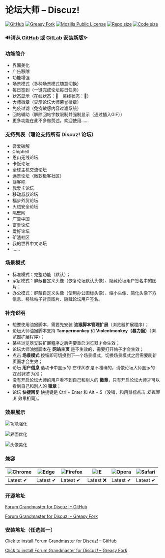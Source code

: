 # 论坛大师 – Discuz!
[![GitHub](https://img.shields.io/badge/论坛大师-GitHub-blue?logo=GitHub)](https://github.com/master-of-forums/master-of-forums)
[![Greasy Fork](https://img.shields.io/badge/论坛大师-Greasy%20Fork-blue?logo=Socket.io)](https://greasyfork.org/scripts/400250)
[![Mozilla Public License](https://img.shields.io/badge/License-MPL-blue?logo=Open%20Source%20Initiative)](https://www.mozilla.org/MPL/2.0/)
[![Repo size](https://img.shields.io/github/repo-size/hishis/forum-grandmaster-for-discuz?logo=Git)](https://github.com/hishis/forum-grandmaster-for-discuz)
[![Code size](https://img.shields.io/github/languages/code-size/hishis/forum-grandmaster-for-discuz?logo=CodeSandbox)](https://github.com/hishis/forum-grandmaster-for-discuz)

### 🔊请从 [GitHub](https://github.com/master-of-forums/master-of-forums#readme) 或 [GitLab](https://gitlab.com/master-of-forums/master-of-forums) 安装新版✨

### 功能简介
* 界面美化
* 广告移除
* 功能增强
* 场景模式（多种场景模式随意切换）
* 每日签到（一键完成论坛每日任务）
* 状态显示（在线状态：🌝　离线状态：🌚）
* 大师徽章（显示论坛大师荣誉徽章）
* 免疫过滤（免疫敏感内容过滤系统）
* 回帖辅助（解除回帖字数限制并强制显示（通过插入GIF））
* 更多功能在此不多做赘述，欢迎使用……

### 支持列表（理论支持所有 Discuz! 论坛）
* 吾爱破解
* Chiphell
* 恩山无线论坛
* 卡饭论坛
* 全球主机交流论坛
* 远景论坛（微软极客社区）
* 赚客吧
* 我爱卡论坛
* 移动叔叔论坛
* 福步外贸论坛
* 火绒安全论坛
* 隔壁网
* 广告中国
* 富贵论坛
* 爱好论坛
* 矿渣社区
* 我的世界中文论坛
* ……

### 场景模式
* 标准模式：完整功能（默认）；
* 家庭模式：屏蔽自定义头像（恢复论坛默认头像）、隐藏论坛用户签名中的图片；
* 办公模式：屏蔽自定义头像（使用办公图标头像）、缩小头像、简化头像下方信息、移除帖子背景图片、隐藏论坛用户签名。

### 补充说明
* 想要使用油猴脚本，需要先安装 **油猴脚本管理扩展**（浏览器扩展程序）；
* 论坛大师油猴脚本支持 **Tampermonkey** 和 **Violentmonkey（暴力猴）**（浏览器扩展程序）；
* 某些浏览器安装扩展程序之后需要重启浏览器才会生效；
* 论坛大师油猴脚本在 **网站主页** 是不生效的，需要打开帖子才会生效；
* 点击 **场景模式** 按钮即可切换到下一个场景模式，切换场景模式之后需要刷新页面才会生效；
* 论坛 **用户信息** 选项卡中显示的 _在线状态_ 是不准确的，请依论坛大师显示的 _在线状态_ 为准；
* 没有开启论坛大师的用户看不到自己和别人的 **徽章**，只有开启论坛大师才可以看到自己和别人的 **徽章**；
* 论坛 **快捷回复** 快捷键是 Ctrl + Enter 和 Alt + S（没错，和用鼠标点击 _发表回复_ 效果相同）。

### 效果展示
![功能强化](https://greasyfork.org/system/screenshots/screenshots/000/020/270/original/000.png)

![界面优化](https://greasyfork.org/system/screenshots/screenshots/000/020/271/original/001.png)

![头像美化](https://greasyfork.org/system/screenshots/screenshots/000/020/272/original/002.png)

### 兼容
![Chrome](https://raw.githubusercontent.com/alrra/browser-logos/master/src/chrome/chrome_48x48.png) | ![Edge](https://raw.githubusercontent.com/alrra/browser-logos/master/src/edge/edge_48x48.png) | ![Firefox](https://raw.githubusercontent.com/alrra/browser-logos/master/src/firefox/firefox_48x48.png) | ![IE](https://raw.githubusercontent.com/alrra/browser-logos/master/src/archive/internet-explorer_9-11/internet-explorer_9-11_48x48.png) | ![Opera](https://raw.githubusercontent.com/alrra/browser-logos/master/src/opera/opera_48x48.png) | ![Safari](https://raw.githubusercontent.com/alrra/browser-logos/master/src/safari/safari_48x48.png) |
--- | --- | --- | --- | --- | --- |
Latest ✔ | Latest ✔ | Latest ✔ | Latest ❌ | Latest ✔ | Latest ✔ |

### 开源地址
[Forum Grandmaster for Discuz! – GitHub](https://github.com/hishis/forum-grandmaster-for-discuz)

[Forum Grandmaster for Discuz! – Greasy Fork](https://greasyfork.org/scripts/400250)

### 安装地址（任选其一）
[Click to install Forum Grandmaster for Discuz! – GitHub](https://github.com/hishis/forum-grandmaster-for-discuz/raw/master/main.user.js)

[Click to install Forum Grandmaster for Discuz! – Greasy Fork](https://greasyfork.org/scripts/400250)

